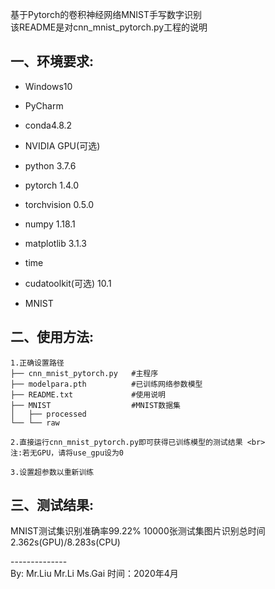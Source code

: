 基于Pytorch的卷积神经网络MNIST手写数字识别 <br>
该README是对cnn_mnist_pytorch.py工程的说明

## 一、环境要求:
 - Windows10
 - PyCharm
 - conda4.8.2 
 - NVIDIA GPU(可选) 
	
	
 - python 3.7.6
 - pytorch 1.4.0
 - torchvision 0.5.0
 - numpy 1.18.1 
 - matplotlib 3.1.3
 - time 
 - cudatoolkit(可选) 10.1 

 - MNIST 

## 二、使用方法:
```
1.正确设置路径
├── cnn_mnist_pytorch.py   #主程序 
├── modelpara.pth          #已训练网络参数模型 
├── README.txt             #使用说明 
├── MNIST                  #MNIST数据集 
│   ├── processed
└── └── raw
```
```
2.直接运行cnn_mnist_pytorch.py即可获得已训练模型的测试结果 <br>
注:若无GPU，请将use_gpu设为0
```
```
3.设置超参数以重新训练
```

## 三、测试结果:
MNIST测试集识别准确率99.22%
10000张测试集图片识别总时间2.362s(GPU)/8.283s(CPU)

-------------- <br>
By: Mr.Liu Mr.Li Ms.Gai
时间：2020年4月 <br>
